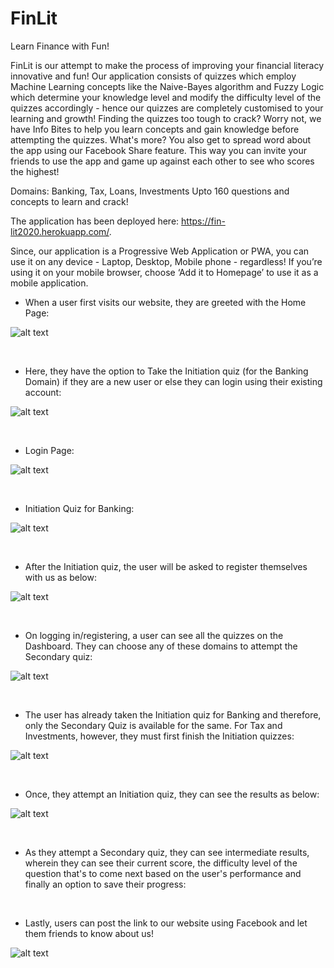 # FinLit

Learn Finance with Fun!

FinLit is our attempt to make the process of improving your financial literacy innovative and fun! Our application consists of quizzes which employ Machine Learning concepts like the Naive-Bayes algorithm and Fuzzy Logic which determine your knowledge level and modify the difficulty level of the quizzes accordingly - hence our quizzes are completely customised to your learning and growth! Finding the quizzes too tough to crack? Worry not, we have Info Bites to help you learn concepts and gain knowledge before attempting the quizzes. What's more? You also get to spread word about the app using our Facebook Share feature. This way you can invite your friends to use the app and game up against each other to see who scores the highest!

Domains: Banking, Tax, Loans, Investments
Upto 160 questions and concepts to learn and crack!

The application has been deployed here:  https://fin-lit2020.herokuapp.com/.

Since, our application is a Progressive Web Application or PWA, you can use it on any device - Laptop, Desktop, Mobile phone - regardless! If you’re using it on your mobile browser, choose ‘Add it to Homepage’ to use it as a mobile application.


- When a user first visits our website, they are greeted with the Home Page:

![alt text](https://github.com/kets99/Fin-Lit/blob/hints-exp-timer/assets/images/img1.PNG)

<br>

- Here, they have the option to Take the Initiation quiz (for the Banking Domain) if they are a new user or else they can login using their existing account:

![alt text](https://github.com/kets99/Fin-Lit/blob/hints-exp-timer/assets/images/img2.PNG)


<br>

- Login Page:

![alt text](https://github.com/kets99/Fin-Lit/blob/hints-exp-timer/assets/images/img4.PNG)


<br>

- Initiation Quiz for Banking: 

![alt text](https://github.com/kets99/Fin-Lit/blob/hints-exp-timer/assets/images/img5.PNG)


<br>

- After the Initiation quiz, the user will be asked to register themselves with us as below:

![alt text](https://github.com/kets99/Fin-Lit/blob/hints-exp-timer/assets/images/img3.PNG)


<br>

- On logging in/registering, a user can see all the quizzes on the Dashboard. They can choose any of these domains to attempt the Secondary quiz:

![alt text](https://github.com/kets99/Fin-Lit/blob/hints-exp-timer/assets/images/img6.PNG)


<br>

- The user has already taken the Initiation quiz for Banking and therefore, only the Secondary Quiz is available for the same. For Tax and Investments, however, they must first finish the Initiation quizzes:

![alt text](https://github.com/kets99/Fin-Lit/blob/hints-exp-timer/assets/images/img7.PNG)


<br>

- Once, they attempt an Initiation quiz, they can see the results as below:

![alt text](https://github.com/kets99/Fin-Lit/blob/hints-exp-timer/assets/images/img8.PNG)


<br>

- As they attempt a Secondary quiz, they can see intermediate results, wherein they can see their current score, the difficulty level of the question that's to come next based on the user's performance and finally an option to save their progress:


<br>

- Lastly, users can post the link to our website using Facebook and let them friends to know about us!

![alt text](https://github.com/kets99/Fin-Lit/blob/hints-exp-timer/assets/images/img9.PNG)
